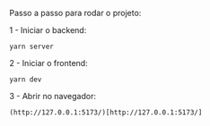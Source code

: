 Passo a passo para rodar o projeto:

1 - Iniciar o backend:
```
yarn server
```

2 - Iniciar o frontend:
```
yarn dev
```

3 - Abrir no navegador: 
```
(http://127.0.0.1:5173/)[http://127.0.0.1:5173/]
```
